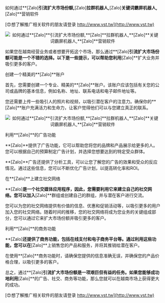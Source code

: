 如何通过**[Zalo]**引流扩大市场份额,**[Zalo]**拉群机器人,**[Zalo]**关键词霸屏机器人,**[Zalo]**营销软件

[😍想了解推广相关软件的朋友请登录 http://www.vst.tw](http://www.vst.tw)

 <center><img src="https://vst.tw/MP4/tuiguang/png/7.png" alt="如何通过**[Zalo]**引流扩大市场份额,**[Zalo]**拉群机器人,**[Zalo]**关键词霸屏机器人,**[Zalo]**营销软件"></center>

如果您在越南经营业务或者想要开拓这个市场，那么通过**[Zalo]**引流扩大市场份额可能是一个不错的选择。以下是一些提示，可以帮助您利用**[Zalo]**扩大业务并吸引更多的客户。

创建一个精美的**[Zalo]**账户

首先，您需要创建一个专业、精美的**[Zalo]**账户。该账户应该包括有关您的公司或品牌的基本信息，例如名称、地址、联系电话和电子邮件地址等。

您还需要上传一些吸引人的照片和视频，以吸引潜在客户的注意力。确保你的**[Zalo]**账户充满活力和生命力，让客户觉得他们可以与您建立真正的联系。

 <center><img src="https://vst.tw/MP4/tuiguang/png/1.png" alt="如何通过**[Zalo]**引流扩大市场份额,**[Zalo]**拉群机器人,**[Zalo]**关键词霸屏机器人,**[Zalo]**营销软件"></center>

利用**[Zalo]**的广告功能

**[Zalo]**提供了广告功能，它可以帮助您将您的品牌和产品展示给更多的人。您可以根据自己的预算制定广告计划，并选择您想要达到的特定受众群体。

**[Zalo]**广告还提供了分析工具，可以让您了解您的广告的效果和受众的反应情况。通过这些信息，您可以不断优化广告计划，以提高转化率和ROI。

在**[Zalo]**上建立社交网络

**[Zalo]**是一个社交媒体应用程序，因此，您需要利用它来建立自己的社交网络。您可以加入**[Zalo]**群组或创建自己的群组，并与潜在客户进行交流。

您可以为您的社交网络提供有价值的信息、优惠和促销活动等，以吸引更多的用户加入您的社交网络。随着时间的推移，您的社交网络将成为您业务的关键组成部分，您可以通过它来扩大市场份额并吸引更多的客户。

利用**[Zalo]**的商务功能

**[Zalo]**还提供了商务功能，包括在线支付和电子商务平台等。通过利用这些功能，您可以在**[Zalo]**上销售您的产品和服务，并将其推销给潜在客户。

在使用**[Zalo]**商务功能时，请确保您提供的信息准确无误，并确保您的产品价格合理，以吸引更多的客户。

总之，通过**[Zalo]**引流扩大市场份额是一项艰巨但有益的任务。如果您能够成功地利用**[Zalo]**的广告、社交、商务等功能，那么您就可以在越南市场上获得更大的成功。

[😍想了解推广相关软件的朋友请登录 http://www.vst.tw](http://www.vst.tw)



